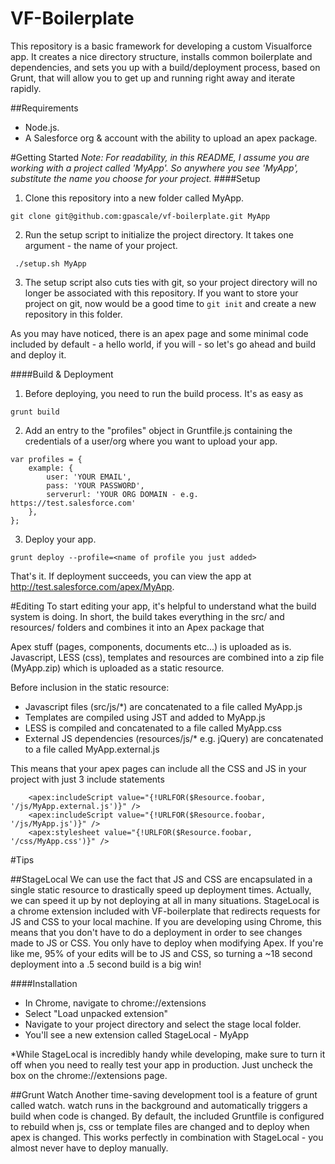 VF-Boilerplate
=========

This repository is a basic framework for developing a custom Visualforce app. It creates a nice directory structure, installs common boilerplate and dependencies, and sets you up with a build/deployment process, based on Grunt, that will allow you to get up and running right away and iterate rapidly.

##Requirements
- Node.js.
- A Salesforce org & account with the ability to upload an apex package.

#Getting Started
_Note: For readability, in this README, I assume you are working with a project called 'MyApp'. So anywhere you see 'MyApp', substitute the name you choose for your project._
####Setup
1. Clone this repository into a new folder called MyApp.

```git clone git@github.com:gpascale/vf-boilerplate.git MyApp```

2. Run the setup script to initialize the project directory. It takes one argument - the name of your project.

``` ./setup.sh MyApp```

3. The setup script also cuts ties with git, so your project directory will no longer be associated with this repository. If you want to store your project on git, now would be a good time to ```git init``` and create a new repository in this folder.

As you may have noticed, there is an apex page and some minimal code included by default - a hello world, if you will - so let's go ahead and build and deploy it.

####Build & Deployment
1. Before deploying, you need to run the build process. It's as easy as 
```
grunt build
```

2. Add an entry to the "profiles" object in Gruntfile.js containing the credentials of a user/org where you want to upload your app. 

```
var profiles = {
    example: {
        user: 'YOUR EMAIL',
        pass: 'YOUR PASSWORD',
        serverurl: 'YOUR ORG DOMAIN - e.g. https://test.salesforce.com'
    },
};
```

3. Deploy your app.
```
grunt deploy --profile=<name of profile you just added>
```

That's it. If deployment succeeds, you can view the app at http://test.salesforce.com/apex/MyApp.

#Editing
To start editing your app, it's helpful to understand what the build system is doing. In short, the build takes everything in the src/ and resources/ folders and combines it into an Apex package that

Apex stuff (pages, components, documents etc...) is uploaded as is. Javascript, LESS (css), templates and resources are combined into a zip file (MyApp.zip) which is uploaded as a static resource.

Before inclusion in the static resource:
- Javascript files (src/js/*) are concatenated to a file called MyApp.js
- Templates are compiled using JST and added to MyApp.js
- LESS is compiled and concatenated to a file called MyApp.css
- External JS dependencies (resources/js/* e.g. jQuery) are concatenated to a file called MyApp.external.js

This means that your apex pages can include all the CSS and JS in your project with just 3 include statements
```
    <apex:includeScript value="{!URLFOR($Resource.foobar, '/js/MyApp.external.js')}" />
    <apex:includeScript value="{!URLFOR($Resource.foobar, '/js/MyApp.js')}" />
    <apex:stylesheet value="{!URLFOR($Resource.foobar, '/css/MyApp.css')}" />
```

#Tips

##StageLocal
We can use the fact that JS and CSS are encapsulated in a single static resource to drastically speed up deployment times. Actually, we can speed it up by not deploying at all in many situations. StageLocal is a chrome extension included with VF-boilerplate that redirects requests for JS and CSS to your local machine. If you are developing using Chrome, this means that you don't have to do a deployment in order to see changes made to JS or CSS. You only have to deploy when modifying Apex. If you're like me, 95% of your edits will be to JS and CSS, so turning a ~18 second deployment into a .5 second build is a big win!

####Installation
- In Chrome, navigate to chrome://extensions
- Select "Load unpacked extension"
- Navigate to your project directory and select the stage local folder.
- You'll see a new extension called StageLocal - MyApp

*While StageLocal is incredibly handy while developing, make sure to turn it off when you need to really test your app in production. Just uncheck the box on the chrome://extensions page.

##Grunt Watch
Another time-saving development tool is a feature of grunt called watch. watch runs in the background and automatically triggers a build when code is changed. By default, the included Gruntfile is configured to rebuild when js, css or template files are changed and to deploy when apex is changed. This works perfectly in combination with StageLocal - you almost never have to deploy manually.